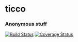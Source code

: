 # ticco
### Anonymous stuff

[![Build Status](https://travis-ci.org/oriechinedu/ticco.svg?branch=develop)](https://travis-ci.org/oriechinedu/ticco)
[![Coverage Status](https://coveralls.io/repos/github/oriechinedu/ticco/badge.svg?branch=develop)](https://coveralls.io/github/oriechinedu/ticco?branch=develop)
